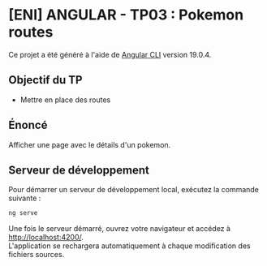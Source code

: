 # [ENI] ANGULAR - TP03 : Pokemon routes

Ce projet a été généré à l'aide de [Angular CLI](https://github.com/angular/angular-cli) version 19.0.4.

## Objectif du TP
- Mettre en place des routes

## Énoncé
Afficher une page avec le détails d'un pokemon.

## Serveur de développement

Pour démarrer un serveur de développement local, exécutez la commande suivante :

```bash
ng serve
```

Une fois le serveur démarré, ouvrez votre navigateur et accédez à [http://localhost:4200/](http://localhost:4200/).  
L'application se rechargera automatiquement à chaque modification des fichiers sources.